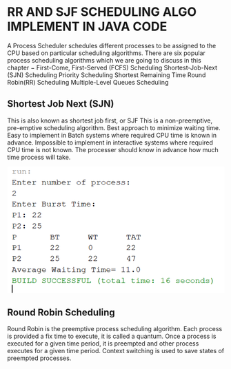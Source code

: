 # RR AND SJF SCHEDULING ALGO IMPLEMENT IN JAVA CODE
A Process Scheduler schedules different processes to be assigned to the CPU based on particular scheduling algorithms. There are six popular process scheduling algorithms which we are going to discuss in this chapter −
First-Come, First-Served (FCFS) Scheduling
Shortest-Job-Next (SJN) Scheduling
Priority Scheduling
Shortest Remaining Time
Round Robin(RR) Scheduling
Multiple-Level Queues Scheduling


## Shortest Job Next (SJN)
This is also known as shortest job first, or SJF
This is a non-preemptive, pre-emptive scheduling algorithm.
Best approach to minimize waiting time.
Easy to implement in Batch systems where required CPU time is known in advance.
Impossible to implement in interactive systems where required CPU time is not known.
The processer should know in advance how much time process will take.
 
 ![My Image](https://github.com/johhnngeo/rr-and-sjf/blob/main/Screenshot%202023-03-17%20230924.png)
  
## Round Robin Scheduling
Round Robin is the preemptive process scheduling algorithm.
Each process is provided a fix time to execute, it is called a quantum.
Once a process is executed for a given time period, it is preempted and other process executes for a given time period.
Context switching is used to save states of preempted processes.
